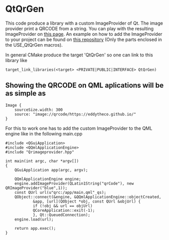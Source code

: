 # QtQrGen

This code produce a library with a custom ImageProvider of Qt. The image provider print a QRCODE from a string.
You can play with the resulting ImageProvider on [this page](https://eddytheco.github.io/qmlonline/wasm/?example_url=qt_qr_gen).
 An example on how to add the ImageProvider to your project can be found on [this repository](https://github.com/EddyTheCo/qmlonline) (Only the parts enclosed in the USE_QtQrGen macros). 

In general CMake produce the target 'QtQrGen' so one can link to this library like
```
target_link_libraries(<target> <PRIVATE|PUBLIC|INTERFACE> QtQrGen)
```


## Showing the QRCODE on QML aplications will be as simple as
```
Image {
	sourceSize.width: 300
	source: "image://qrcode/https://eddytheco.github.io/"
}
```

For this to work one has to add the custom ImageProvider to the QML engine like in the following main.cpp
```
#include <QGuiApplication>
#include <QQmlApplicationEngine>
#include "Qrimageprovider.hpp"

int main(int argc, char *argv[])
{
	QGuiApplication app(argc, argv);

	QQmlApplicationEngine engine;
	engine.addImageProvider(QLatin1String("qrCode"), new QRImageProvider("blue",1));
	const QUrl url(u"qrc:/app/main.qml"_qs);
	QObject::connect(&engine, &QQmlApplicationEngine::objectCreated,
			&app, [url](QObject *obj, const QUrl &objUrl) {
			if (!obj && url == objUrl)
			QCoreApplication::exit(-1);
			}, Qt::QueuedConnection);
	engine.load(url);

	return app.exec();
}
```


